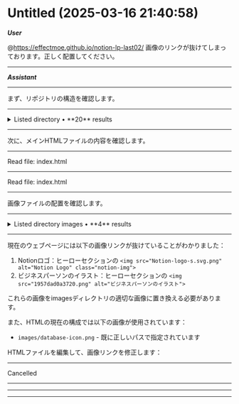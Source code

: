 <!-- Generated by SpecStory -->

# Untitled (2025-03-16 21:40:58)

_**User**_

@https://effectmoe.github.io/notion-lp-last02/ 画像のリンクが抜けてしまっております。正しく配置してください。

---

_**Assistant**_



---

まず、リポジトリの構造を確認します。

---

<details>
            <summary>Listed directory  • **20** results</summary>
        
| Name |
|-------|
| 📁 `.git` |
| 📁 `.specstory` |
| 📄 `index.html` |
| 📄 `.DS_Store` |
| 📄 `wrangler.toml` |
| 📄 `.gitattributes` |
| 📄 `README.md` |
| 📄 `original_index.js` |
| 📁 `public` |
| 📄 `vercel.json` |
| 📄 `package-lock.json` |
| 📄 `package.json` |
| 📄 `next.config.js` |
| 📁 `notion-project` |
| 📁 `pages` |
| 📄 `script.js` |
| 📄 `styles.css` |
| 📄 `vertical.css` |
| 📁 `images` |
| 📁 `notion-landing-fixed-v3` |

</details>

---

次に、メインHTMLファイルの内容を確認します。

---

Read file: index.html

---

Read file: index.html

---

画像ファイルの配置を確認します。

---

<details>
            <summary>Listed directory images • **4** results</summary>
        
| Name |
|-------|
| 📄 `.DS_Store` |
| 📄 `database-icon.png` |
| 📄 `notion-logo.png` |
| 📄 `notion-screenshot.png` |

</details>

---

現在のウェブページには以下の画像リンクが抜けていることがわかりました：

1. Notionロゴ：ヒーローセクションの `<img src="Notion-logo-s.svg.png" alt="Notion Logo" class="notion-img">`
2. ビジネスパーソンのイラスト：ヒーローセクションの `<img src="1957dad0a3720.png" alt="ビジネスパーソンのイラスト">`

これらの画像をimagesディレクトリの適切な画像に置き換える必要があります。

また、HTMLの現在の構成では以下の画像が使用されています：
- `images/database-icon.png` - 既に正しいパスで指定されています

HTMLファイルを編集して、画像リンクを修正します：

---

Cancelled

---



---



---

